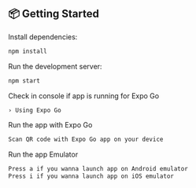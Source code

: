 ## 📦 Getting Started

Install dependencies:

```bash
npm install
```

Run the development server:

```bash
npm start
```

Check in console if app is running for Expo Go

```bash
› Using Expo Go
```

Run the app with Expo Go
```bash
Scan QR code with Expo Go app on your device
```

Run the app Emulator
```bash
Press a if you wanna launch app on Android emulator
Press i if you wanna launch app on iOS emulator
```
